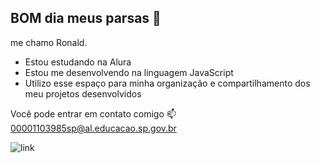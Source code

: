 ## BOM dia meus parsas 👋
me chamo Ronald.
<ul>
<li>Estou estudando na Alura</li>
<li>Estou me desenvolvendo na linguagem JavaScript</li> 
  <li>Utilizo esse espaço para minha organização e compartilhamento dos meu projetos desenvolvidos</li>
</ul>


Você pode entrar em contato comigo 📫
00001103985sp@al.educacao.sp.gov.br

![link](https://ssperfil.wordpress.com/wp-content/uploads/2011/05/040729223717_20.gif?w=1400&h=)
<!--
**Ronaldklf/Ronaldklf** is a ✨ _special_ ✨ repository because its `README.md` (this file) appears on your GitHub profile.

Here are some ideas to get you started:

- 🔭 I’m currently working on onao trabalh
- 🌱 I’m currently learning ...
- 👯 I’m looking to collaborate on ...
- 🤔 I’m looking for help with ...
- 💬 Ask me about ...
- 📫 How to reach me: ...
- 😄 Pronouns: ...
- ⚡ Fun fact: ...
-->

